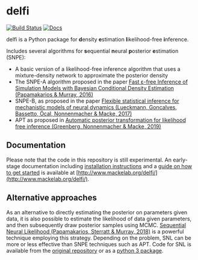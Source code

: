 # delfi

[![Build Status](https://travis-ci.org/mackelab/delfi.svg?branch=master)](https://travis-ci.org/mackelab/delfi) [![Docs](https://img.shields.io/badge/docs-latest-brightgreen.svg?style=flat)](http://www.mackelab.org/delfi/)


delfi is a Python package for **d**ensity **e**stimation **l**ikelihood-free **i**nference.
 
Includes several algorithms for **s**equential **n**eural **p**osterior **e**stimation (SNPE):
* A basic version of a likelihood-free inference algorithm that uses a mixture-density network to approximate the posterior density
* The SNPE-A algorithm proposed in the paper [Fast ε-free Inference of Simulation Models with Bayesian Conditional Density Estimation (Papamakarios & Murray, 2016)](https://papers.nips.cc/paper/6084-fast-free-inference-of-simulation-models-with-bayesian-conditional-density-estimation)
* SNPE-B, as proposed in the paper [Flexible statistical inference for mechanistic models of neural dynamics (Lueckmann, Goncalves, Bassetto, Öcal, Nonnenmacher & Macke, 2017)](https://papers.nips.cc/paper/6728-flexible-statistical-inference-for-mechanistic-models-of-neural-dynamics)
* APT as proposed in [Automatic posterior transformation for likelihood free inference (Greenberg, Nonnenmacher & Macke, 2019)](https://arxiv.org/abs/1905.07488)

## Documentation

Please note that the code in this repository is still experimental. An early-stage documentation including [installation instructions](http://www.mackelab.org/delfi/installation.html) and a [guide on how to get started](http://www.mackelab.org/delfi/notebooks/quickstart.html) is available at [http://www.mackelab.org/delfi/](http://www.mackelab.org/delfi/).

## Alternative approaches

As an alternative to directly estimating the posterior on parameters given data, it is also possible to estimate the likelihood of data given parameters, and then subsequently draw posterior samples using MCMC. [Sequential Neural Likelihood (Papamakarios, Sterratt & Murray, 2018)](https://arxiv.org/abs/1805.07226) is a powerful technique employing this strategy. Depending on the problem, SNL can be more or less effective than SNPE techniques such as APT. Code for SNL is available from the [original repository](https://github.com/gpapamak/snl) or as a [python 3 package](https://github.com/mnonnenm/SNL_py3port/tree/master).  